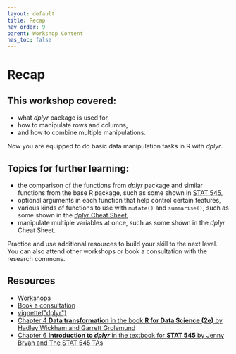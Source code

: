 ```yaml
---
layout: default
title: Recap
nav_order: 9
parent: Workshop Content
has_toc: false
---
```


# **Recap**

## This workshop covered:
* what *dplyr* package is used for,
* how to manipulate rows and columns, 
* and how to combine multiple manipulations.   

Now you are equipped to do basic data manipulation tasks in R with *dplyr*.  

## Topics for further learning:
* the comparison of the functions from *dplyr* package and similar functions from the base R package, such as some shown in [STAT 545](https://stat545.com/dplyr-intro.html#use-filter-to-subset-data-row-wise:~:text=Compare%20with%20some%20base%20R%20code%20to%20accomplish%20the%20same%20things%3A),
* optional arguments in each function that help control certain features,
* various kinds of functions to use with `mutate()` and `summarise()`, such as some shown in the [*dplyr* Cheat Sheet](https://raw.githubusercontent.com/rstudio/cheatsheets/main/data-transformation.pdf),
* manipulate multiple variables at once, such as some shown in the *dplyr* Cheat Sheet.


Practice and use additional resources to build your skill to the next level. You can also attend other workshops or book a consultation with the research commons.
## Resources
* [Workshops](https://researchcommons.library.ubc.ca/events/)
* [Book a consultation](https://libcal.library.ubc.ca/appointments/research_commons)
* [vignette("dplyr")](https://dplyr.tidyverse.org/articles/dplyr.html)
* [Chapter 4 **Data transformation** in the book **R for Data Science (2e)** by Hadley Wickham and Garrett Grolemund](https://r4ds.hadley.nz/data-transform.html)
* [Chapter 6 **Introduction to *dplyr*** in the textbook for **STAT 545** by Jenny Bryan and The STAT 545 TAs](https://stat545.com/dplyr-intro.html)